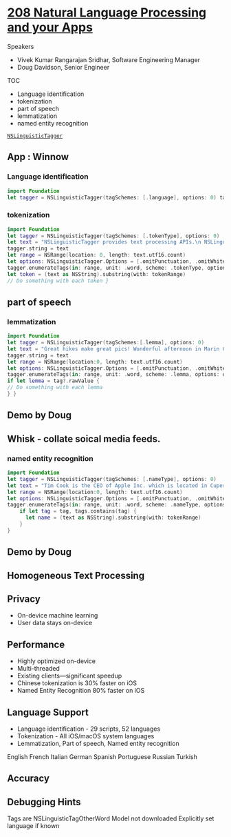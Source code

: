 
# [208 Natural Language Processing and your Apps](https://developer.apple.com/videos/play/wwdc2017/208/)

Speakers

* Vivek Kumar Rangarajan Sridhar, Software Engineering Manager
* Doug Davidson, Senior Engineer


TOC

* Language identification
* tokenization
* part of speech
* lemmatization
* named entity recognition

[`NSLinguisticTagger`](https://developer.apple.com/documentation/foundation/nslinguistictagger)


## App : Winnow

### Language identification

```swift
import Foundation
let tagger = NSLinguisticTagger(tagSchemes: [.language], options: 0) tagger.string = "Die Kleinen haben friedlich zusammen gespielt." let language = tagger.dominantLanguage
```

### tokenization

```swift
import Foundation
let tagger = NSLinguisticTagger(tagSchemes: [.tokenType], options: 0)
let text = "NSLinguisticTagger provides text processing APIs.\n NSLinguisticTagger 是苹果的文字处理平台。"
tagger.string = text
let range = NSRange(location: 0, length: text.utf16.count)
let options: NSLinguisticTagger.Options = [.omitPunctuation, .omitWhitespace]
tagger.enumerateTags(in: range, unit: .word, scheme: .tokenType, options: options) { tag, tokenRange, stop in
let token = (text as NSString).substring(with: tokenRange)
// Do something with each token }
```

## part of speech



### lemmatization
```swift
import Foundation
let tagger = NSLinguisticTagger(tagSchemes:[.lemma], options: 0)
let text = "Great hikes make great pics! Wonderful afternoon in Marin County."
tagger.string = text
let range = NSRange(location:0, length: text.utf16.count)
let options: NSLinguisticTagger.Options = [.omitPunctuation, .omitWhitespace]
tagger.enumerateTags(in: range, unit: .word, scheme: .lemma, options: options) { tag, tokenRange, stop in
if let lemma = tag?.rawValue {
// Do something with each lemma
} }
```

## Demo by Doug

## Whisk - collate soical media feeds.

### named entity recognition

```swift
import Foundation
let tagger = NSLinguisticTagger(tagSchemes: [.nameType], options: 0)
let text = "Tim Cook is the CEO of Apple Inc. which is located in Cupertino, California" tagger.string = text
let range = NSRange(location:0, length: text.utf16.count)
let options: NSLinguisticTagger.Options = [.omitPunctuation, .omitWhitespace, .joinNames] let tags: [NSLinguisticTag] = [.personalName, .placeName, .organizationName]
tagger.enumerateTags(in: range, unit: .word, scheme: .nameType, options: options) { tag, tokenRange, stop in
    if let tag = tag, tags.contains(tag) {
      let name = (text as NSString).substring(with: tokenRange)
    }
}
```

## Demo by Doug

## Homogeneous Text Processing

## Privacy

* On-device machine learning
* User data stays on-device

## Performance
* Highly optimized on-device
* Multi-threaded
* Existing clients—significant speedup
* Chinese tokenization is 30% faster on iOS
* Named Entity Recognition 80% faster on iOS


## Language Support

* Language identification - 29 scripts, 52 languages
* Tokenization - All iOS/macOS system languages
* Lemmatization, Part of speech, Named entity recognition

English French Italian German Spanish Portuguese Russian Turkish


## Accuracy


## Debugging Hints

Tags are NSLinguisticTagOtherWord
Model not downloaded
Explicitly set language if known
